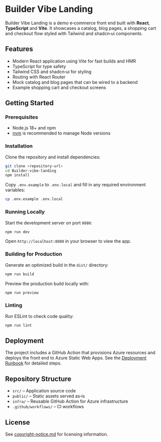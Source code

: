 # Builder Vibe Landing

Builder Vibe Landing is a demo e‑commerce front end built with **React**, **TypeScript** and **Vite**. It showcases a catalog, blog pages, a shopping cart and checkout flow styled with Tailwind and shadcn‑ui components.

## Features

- Modern React application using Vite for fast builds and HMR
- TypeScript for type safety
- Tailwind CSS and shadcn‑ui for styling
- Routing with React Router
- Mock catalog and blog pages that can be wired to a backend
- Example shopping cart and checkout screens

## Getting Started

### Prerequisites

- Node.js 18+ and npm
- [nvm](https://github.com/nvm-sh/nvm) is recommended to manage Node versions

### Installation

Clone the repository and install dependencies:

```bash
git clone <repository-url>
cd Builder-vibe-landing
npm install
```

Copy `.env.example` to `.env.local` and fill in any required environment variables:

```bash
cp .env.example .env.local
```

### Running Locally

Start the development server on port `8080`:

```bash
npm run dev
```

Open `http://localhost:8080` in your browser to view the app.

### Building for Production

Generate an optimized build in the `dist/` directory:

```bash
npm run build
```

Preview the production build locally with:

```bash
npm run preview
```

### Linting

Run ESLint to check code quality:

```bash
npm run lint
```

## Deployment

The project includes a GitHub Action that provisions Azure resources and deploys the front end to Azure Static Web Apps. See the [Deployment Runbook](RUNBOOK.md) for detailed steps.

## Repository Structure

- `src/` – Application source code
- `public/` – Static assets served as‑is
- `infra/` – Reusable GitHub Action for Azure infrastructure
- `.github/workflows/` – CI workflows

## License

See [copyright-notice.md](copyright-notice.md) for licensing information.

